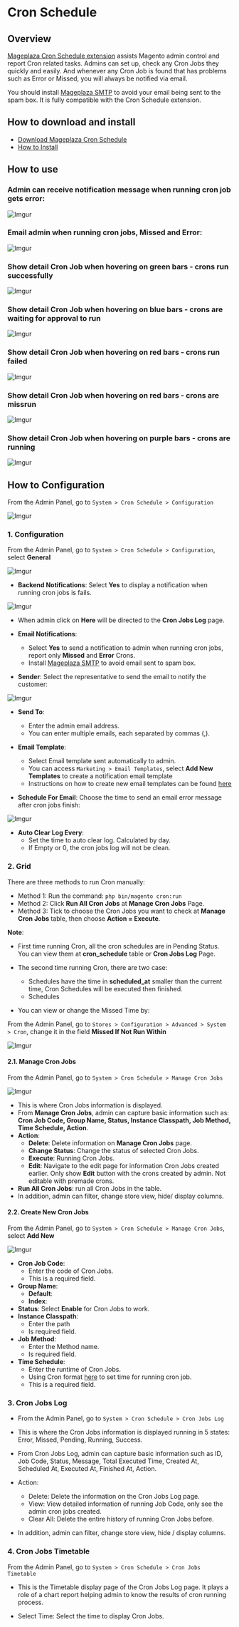 # Cron Schedule

## Overview

[Mageplaza Cron Schedule extension](#https://www.mageplaza.com/magento-2-cron-schedule/) assists Magento admin control and report Cron related tasks. Admins can set up, check any Cron Jobs they quickly and easily. And whenever any Cron Job is found that has problems such as Error or Missed, you will always be notified via email.

You should install [Mageplaza SMTP](https://www.mageplaza.com/magento-2-smtp/?utm_source=mageplaza&utm_medium=mageplaza&utm_campaign=cron-schedule&utm_content=SMTP) to avoid your email being sent to the spam box. It is fully compatible with the Cron Schedule extension.


## How to download and install

- [Download Mageplaza Cron Schedule](https://www.mageplaza.com/magento-2-cron-schedule/)
- [How to Install](https://www.mageplaza.com/install-magento-2-extension/)


## How to use

### Admin can receive notification message when running cron job gets error: 

![Imgur](https://i.imgur.com/HllkaCk.png)

### Email admin when running cron jobs, Missed and Error:

![Imgur](https://i.imgur.com/QOUziv1.png)


### Show detail Cron Job when hovering on green bars - crons run successfully

![Imgur](https://i.imgur.com/On7L9VN.png)

### Show detail Cron Job when hovering on blue bars - crons are waiting for approval to run

![Imgur](https://i.imgur.com/XGjOcPW.png)

### Show detail Cron Job when hovering on red bars - crons run failed

![Imgur](https://i.imgur.com/shswdJc.png)

### Show detail Cron Job when hovering on red bars - crons are missrun

![Imgur](https://i.imgur.com/g0gTT7Z.png)

### Show detail Cron Job when hovering on purple bars - crons are running

![Imgur](https://i.imgur.com/R0NTuly.png)

## How to Configuration

From the Admin Panel, go to `System > Cron Schedule > Configuration`

![Imgur](https://i.imgur.com/fjtqdz6.png)

### 1. Configuration

From the Admin Panel, go to `System > Cron Schedule > Configuration`, select **General**

![Imgur](https://i.imgur.com/hMLkQhi.png)

- **Backend Notifications**: Select **Yes** to display a notification when running cron jobs is fails.

![Imgur](https://i.imgur.com/UtcBEpL.png)

  - When admin click on **Here** will be directed to the **Cron Jobs Log** page.
  
- **Email Notifications**:
  - Select **Yes** to send a notification to admin when running cron jobs, report only **Missed** and **Error** Crons.
  - Install [Mageplaza SMTP](https://www.mageplaza.com/magento-2-smtp/) to avoid email sent to spam box.
- **Sender**: Select the representative to send the email to notify the customer:

![Imgur](https://i.imgur.com/ZUJdZeO.png)

- **Send To**:
  - Enter the admin email address.
  - You can enter multiple emails, each separated by commas (,).
    
- **Email Template**:
  - Select Email template sent automatically to admin.
  - You can access `Marketing > Email Templates`, select **Add New Templates** to create a notification email template
  - Instructions on how to create new email templates can be found [here](https://www.mageplaza.com/kb/how-to-customize-email-template-transactional-email-magento-2.html)
  
- **Schedule For Email**: Choose the time to send an email error message after cron jobs finish:

![Imgur](https://i.imgur.com/9AKHU5y.png)

- **Auto Clear Log Every**: 
  - Set the time to auto clear log. Calculated by day.
  - If Empty or 0, the cron jobs log will not be clean.


### 2. Grid

There are three methods to run Cron manually:
- Method 1: Run the command: `php bin/magento cron:run`
- Method 2: Click **Run All Cron Jobs** at **Manage Cron Jobs** Page.
- Method 3: Tick to choose the Cron Jobs you want to check at **Manage Cron Jobs** table, then choose **Action = Execute**.

**Note**:

- First time running Cron, all the cron schedules are in Pending Status. You can view them at **cron_schedule** table or **Cron Jobs Log** Page. 

- The second time running Cron, there are two case:
  - Schedules have the time in **scheduled_at** smaller than the current time, Cron Schedules will be executed then finished.
  - Schedules 

- You can view or change the Missed Time by:
 
From the Admin Panel, go to `Stores > Configuration > Advanced > System > Cron`, change it in the field **Missed If Not Run Within**

![Imgur](https://i.imgur.com/agun0FO.png)

#### 2.1. Manage Cron Jobs

From the Admin Panel, go to `System > Cron Schedule > Manage Cron Jobs`

![Imgur](https://i.imgur.com/v9GJh07.png)

- This is where Cron Jobs information is displayed.
- From **Manage Cron Jobs**, admin can capture basic information such as: **Cron Job Code, Group Name, Status, Instance Classpath, Job Method, Time Schedule, Action**.
- **Action**:
  - **Delete**: Delete information on **Manage Cron Jobs** page.
  - **Change Status**: Change the status of selected Cron Jobs.
  - **Execute**: Running Cron Jobs.
  - **Edit**: Navigate to the edit page for information Cron Jobs created earlier. Only show **Edit** button with the crons created by admin. Not editable with premade crons. 
- **Run All Cron Jobs**: run all Cron Jobs in the table.
- In addition, admin can filter, change store view, hide/ display columns.

#### 2.2. Create New Cron Jobs

From the Admin Panel, go to `System > Cron Schedule > Manage Cron Jobs`, select **Add New**

![Imgur](https://i.imgur.com/ODYxtnh.png)

- **Cron Job Code**:
  - Enter the code of Cron Jobs.
  - This is a required field.
- **Group Name**:
  - **Default**:
  - **Index**:
- **Status**: Select **Enable** for Cron Jobs to work.
- **Instance Classpath**:
  - Enter the path
  - Is required field.
- **Job Method**:
  - Enter the Method name.
  - Is required field.
- **Time Schedule**:
  - Enter the runtime of Cron Jobs.
  - Using Cron format [here](http://www.nncron.ru/help/EN/working/cron-format.htm) to set time for running cron job.
  - This is a required field.


### 3. Cron Jobs Log

- From the Admin Panel, go to `System > Cron Schedule > Cron Jobs Log`

- This is where the Cron Jobs information is displayed running in 5 states: Error, Missed, Pending, Running, Success.
- From Cron Jobs Log, admin can capture basic information such as ID, Job Code, Status, Message, Total Executed Time, Created At, Scheduled At, Executed At, Finished At, Action.
- Action:
  - Delete: Delete the information on the Cron Jobs Log page.
  - View: View detailed information of running Job Code, only see the admin cron jobs created.
  - Clear All: Delete the entire history of running Cron Jobs before.
- In addition, admin can filter, change store view, hide / display columns.

### 4. Cron Jobs Timetable

From the Admin Panel, go to `System > Cron Schedule > Cron Jobs Timetable`

- This is the Timetable display page of the Cron Jobs Log page. It plays a role of a chart report helping admin to know the results of cron running process. 

- Select Time: Select the time to display Cron Jobs.

